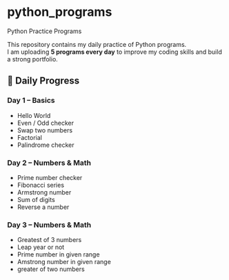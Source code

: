 # python_programs

Python Practice Programs 

This repository contains my daily practice of Python programs.  
I am uploading **5 programs every day** to improve my coding skills and build a strong portfolio.

## 📅 Daily Progress

### Day 1 – Basics
- Hello World
- Even / Odd checker
- Swap two numbers
- Factorial
- Palindrome checker

### Day 2 – Numbers & Math
- Prime number checker
- Fibonacci series
- Armstrong number
- Sum of digits
- Reverse a number
### Day 3 – Numbers & Math
- Greatest of 3 numbers
- Leap year or not
- Prime number in given range
- Amstrong number in given range
- greater of two numbers
